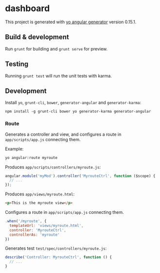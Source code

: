 # dashboard

This project is generated with [yo angular generator](https://github.com/yeoman/generator-angular)
version 0.15.1.

## Build & development

Run `grunt` for building and `grunt serve` for preview.

## Testing

Running `grunt test` will run the unit tests with karma.

## Development
Install `yo`, `grunt-cli`, `bower`, `generator-angular` and `generator-karma`:
```
npm install -g grunt-cli bower yo generator-karma generator-angular
```
### Route
Generates a controller and view, and configures a route in `app/scripts/app.js` connecting them.

Example:
```bash
yo angular:route myroute
```
Produces `app/scripts/controllers/myroute.js`:
```javascript
angular.module('myMod').controller('MyrouteCtrl', function ($scope) {
  // ...
});
```

Produces `app/views/myroute.html`:
```html
<p>This is the myroute view</p>
```
Configures a route in `app/scripts/app.js` connecting them.
```javascript
.when('/myroute', {
  templateUrl: 'views/myroute.html',
  controller: 'MyrouteCtrl',
  controllerAs: 'myroute'
})
```
Generates test `test/spec/controllers/myroute.js`:

```javascript
describe('Controller: MyrouteCtrl', function () {
  // ...
}
```
